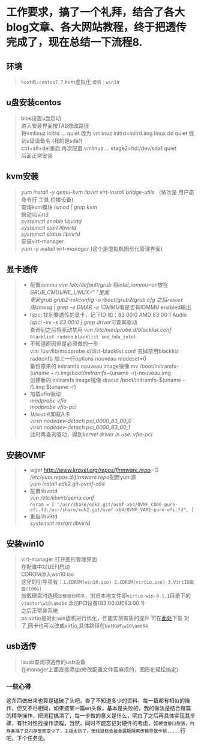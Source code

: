 # 工作要求，搞了一个礼拜，结合了各大blog文章、各大网站教程，终于把透传完成了，现在总结一下流程8.

## 环境
> `host机:centos7.7` kvm虚拟化 `虚机：win10`

## u盘安装centos
> bios设置u盘启动  
> 进入安装界面按TAB修改路径  
> 将vmlinuz initrd ... quiet 改为 vmlinuz initrd=initrd.img linux dd quiet 找到u盘设备名 (我的是sda1)  
> ctrl+alt+del重启 再次配置 vmlinuz ... stage2=hd:/dev/sda1 quiet   
> 后面正常安装  

## kvm安装
> *yum install -y qemu-kvm libvirt virt-install bridge-utils* （依次是 用户态 命令行 工具 桥接设备)  
> 查询kvm模块 *lsmod | grep kvm*  
> 启动libvirtd<br> *systemctl enable libvirtd <br>  systemctl start libvirtd <br>   systemctl status libvirtd*  
> 安装virt-manager <br>*yum -y install virt-manager* (这个是虚拟机图形化管理界面)  

## 显卡透传
> - 配置iommu *vim /etc/default/grub* 将*intel_iommu=on*放在*GRUB_CMDLINE_LINUX=“ ”*里面  
> 更新grub *grub2-mkconfig -o /boot/grub2/grub.cfg*  之后`reboot`  
> 用*dmesg | grep -e DMAR -e IOMMU*看是否有IOMMU enabled输出  
> - lspci 找到要透传的显卡，记下ID 如：83:00:0 AMD 83:00:1 Audio  
> *lspci -vv -s 83:00:0 | grep driver*可查其驱动  
> 查询到之后将驱动禁用 *vim /etc/modprobe.d/blacklist.conf* `blacklist radeon` `blacklist snd_hda_intel` 
> - 不知道原因但是必须做的一步<br>vim /usr/lib/modprobe.d/dist-blacklist.conf 去掉禁用blacklist radeonfb 加上一行options nouveau modeset=0<br>备份原来的 initramfs nouveau image镜像 mv /boot/initramfs-$(uname -r).img /boot/initramfs-$(uname -r)-nouveau.img<br>创建新的 initramfs image镜像 dracut /boot/initramfs-$(uname -r).img $(uname -r)   
> - 加载vfio驱动<br> *modprobe vfio*<br> *modprobe vfio-pci*  
> - 从`host机`卸载A卡 <br>*virsh nodedev-detach pci_0000_83_00_0* <br>*virsh nodedev-detach pci_0000_83_00_1*  
> 此时再查询驱动，得到*kernel driver in use: vfio-pci*

## 安装OVMF
> - *wget http://www.kraxel.org/repos/firmware.repo -O /etc/yum.repos.d/firmware.repo*配置yum源  
> *yum install edk2.git-ovmf-x64*  
> - 配置libvirtd<br> *vim /etc/libvirt/qemu.conf* <br>`nvram = [ "/usr/share/edk2.git/ovmf-x64/OVMF_CODE-pure-efi.fd:/usr/share/edk2.git/ovmf-x64/OVMF_VARS-pure-efi.fd", ]`  
> - 重启libvirtd <br>*systemctl restart libvirtd*

## 安装win10
> virt-manager 打开图形管理界面  
> 在配置中以UEFI启动  
> CDROM添入win10.iso  
> 这里的引导项有：`1.CDROM(win10.iso) 2.CDROM(virtio.iso) 3.VirtIO磁盘(100G)`  
> 加载硬盘时选择`加载驱动程序`，浏览本地文件即`virtio-win-0.1.1`目录下的`viostor\w10\amd64`
> 添加PCI设备(83:00:0和83:00:1)  
> 之后正常装系统  
> ps:virtio是对此win虚机进行优化，性能实测有质的提升 可在[此处](https://fedorapeople.org/groups/virt/virtio-win/direct-downloads/archive-virtio/)下载 对了,网卡也可以改成virtio,具体路径在`NetKVM\w10\amd64`

## usb透传
> lsusb查询项透传的usb设备  
> 在manager上面直接添加(修改配置文件蛮麻烦的，图形化轻松搞定)

### 一些心得
这东西做出来也算是磕破了头吧，查了不知道多少的资料，每一篇都有相似的操作，但又不尽相同，如果按某一篇en头做，基本是失败的，我的做法是结合每篇的精华操作，把流程搞清了，每一步做的意义是什么，明白了之后再具体实现其步骤，有针对性找操作流程，当然，同时不能忘记对硬件的考虑，如`硬盘接口脱落，内存条插了总内存反而变少了，主板太热了，无线鼠标会被金属板隔离传输导致卡顿.....`行吧，下个任务见。
